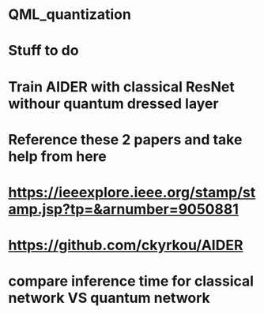 # QML_quantization
# Stuff to do
# Train AIDER with classical ResNet withour quantum dressed layer
# Reference these 2 papers and take help from here
# https://ieeexplore.ieee.org/stamp/stamp.jsp?tp=&arnumber=9050881
# https://github.com/ckyrkou/AIDER
# compare inference time for classical network VS quantum network
